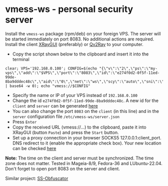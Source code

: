 # vmess-ws - personal security server
Install the `vmess-ws` package (rpm/deb) on your foreign VPS. The server will be started immediately on port 8083. No additional actions are required. Install the client [XRayGUI](https://github.com/AKotov-dev/XRayGUI) (preferably) or [Qv2Ray](https://github.com/AKotov-dev/Qv2Ray_XRay_Installer) to your computer.
+ Copy the script shown below to the clipboard and insert it into the terminal
```
clear; VPS='192.168.0.100'; CONFIG=$(echo "{\"v\":\"2\",\"ps\":\"my-vps\",\"add\":\"$VPS\",\"port\":\"8083\",\"id\":\"e274f0d2-0f5f-11ed-99de-8ba9dddec48c\",\"aid\":\"0\",\"net\":\"ws\",\"scy\":\"auto\",\"sni\":\"\",\"type\":\"\",\"host\":\"example.com\",\"path\":\"/vmess\",\"tls\":\"\"}" | base64 -w 0); echo "vmess://$CONFIG"
```
+ Specify the name or IP of your VPS instead of `192.168.0.100`
+ Change the id `e274f0d2-0f5f-11ed-99de-8ba9dddec48c`. A new id for the `client` and `server` can be generated [here](https://www.uuidgenerator.net/)
+ You can also change the port `8083` on the `client` (in this line) and in the `server` configuration file `/etc/vmess-ws/server.json`
+ Press `Enter`
+ Copy the received URL (vmess://...) to the clipboard, paste it into XRayGUI (button `Paste`) and press the `Start` button.
+ Set up a proxy connection in your browser SOCKS5 127.0.0.1:client_port. DNS redirect to it (enable the appropriate check box). Your new location can be checked [here](https://whoer.net)

**Note:** The time on the client and server must be synchronized. The time zone does not matter.  Tested in Mageia-8/9, Fedora-36 and LUbuntu-22.04. Don't forget to open port 8083 on the server and client.  
  
Similar project: [SS-Obfuscator](https://github.com/AKotov-dev/SS-Obfuscator)
